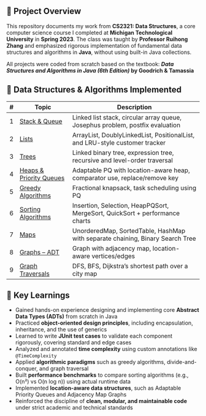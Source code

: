 ## 📘 Project Overview

This repository documents my work from **CS2321: Data Structures**, a core computer science course I completed at **Michigan Technological University** in **Spring 2023**. The class was taught by **Professor Ruihong Zhang** and emphasized rigorous implementation of fundamental data structures and algorithms in **Java**, without using built-in Java collections.

All projects were coded from scratch based on the textbook:  **_Data Structures and Algorithms in Java (6th Edition)_ by Goodrich & Tamassia**

## 📂 Data Structures & Algorithms Implemented

| # | Topic                        | Description |
|---|-----------------------------|-------------|
| 1 | [Stack & Queue](1.%20Stack%20and%20Queue)       | Linked list stack, circular array queue, Josephus problem, postfix evaluation |
| 2 | [Lists](2.%20ArrayList%20and%20LinkedList)                    | ArrayList, DoublyLinkedList, PositionalList, and LRU-style customer tracker |
| 3 | [Trees](3.%20Binary%20Tree)                    | Linked binary tree, expression tree, recursive and level-order traversal |
| 4 | [Heaps & Priority Queues](4.%20Heap%20and%20Priority%20Queue) | Adaptable PQ with location-aware heap, comparator use, replace/remove key |
| 5 | [Greedy Algorithms](5.%20Greedy%20Algorithm)         | Fractional knapsack, task scheduling using PQ |
| 6 | [Sorting Algorithms](6.%20Sorts%20Algorithms)         | Insertion, Selection, HeapPQSort, MergeSort, QuickSort + performance charts |
| 7 | [Maps](7.%20HashMap)                     | UnorderedMap, SortedTable, HashMap with separate chaining, Binary Search Tree |
| 8 | [Graphs – ADT](8.%20Graph)             | Graph with adjacency map, location-aware vertices/edges |
| 9 | [Graph Traversals](9.%20Graph%20Algorithms) | DFS, BFS, Dijkstra’s shortest path over a city map |

## 🧠 Key Learnings

- Gained hands-on experience designing and implementing core **Abstract Data Types (ADTs)** from scratch in Java
- Practiced **object-oriented design principles**, including encapsulation, inheritance, and the use of generics
- Learned to write **JUnit test cases** to validate each component rigorously, covering standard and edge cases
- Analyzed and annotated **time complexity** using custom annotations like `@TimeComplexity`
- Applied **algorithmic paradigms** such as greedy algorithms, divide-and-conquer, and graph traversal
- Built **performance benchmarks** to compare sorting algorithms (e.g., O(n²) vs O(n log n)) using actual runtime data
- Implemented **location-aware data structures**, such as Adaptable Priority Queues and Adjacency Map Graphs
- Reinforced the discipline of **clean, modular, and maintainable code** under strict academic and technical standards
